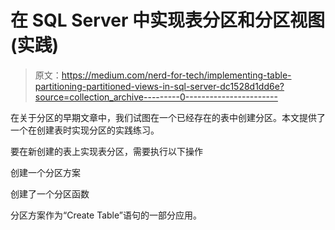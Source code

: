 # 在 SQL Server 中实现表分区和分区视图(实践)

> 原文：<https://medium.com/nerd-for-tech/implementing-table-partitioning-partitioned-views-in-sql-server-dc1528d1dd6e?source=collection_archive---------0----------------------->

在关于分区的早期文章中，我们试图在一个已经存在的表中创建分区。本文提供了一个在创建表时实现分区的实践练习。

要在新创建的表上实现表分区，需要执行以下操作

创建一个分区方案

创建了一个分区函数

分区方案作为“Create Table”语句的一部分应用。